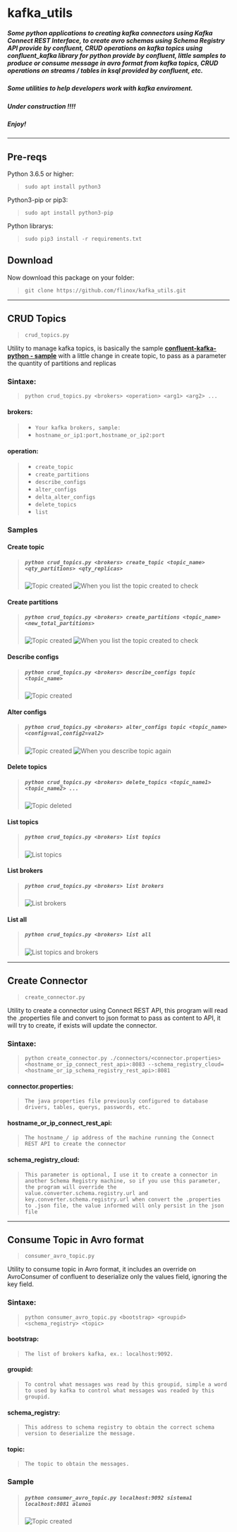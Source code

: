 # kafka_utils

##### Some python applications to creating kafka connectors using Kafka Connect REST Interface, to create avro schemas using Schema Registry API provide by confluent, CRUD operations on kafka topics using confluent_kafka library for python provide by confluent, little samples to produce or consume message in avro format from kafka topics, CRUD operations on streams / tables in ksql provided by confluent, etc.

##### Some utilities to help developers work with kafka enviroment.

##### Under construction !!!!

##### Enjoy!

***
## Pre-reqs

Python 3.6.5 or higher:
> `sudo apt install python3`

Python3-pip or pip3:
> `sudo apt install python3-pip`

Python librarys:
> `sudo pip3 install -r requirements.txt`


## Download

Now download this package on your folder:
> `git clone https://github.com/flinox/kafka_utils.git`

***
## CRUD Topics
> `crud_topics.py`

Utility to manage kafka topics, is basically the sample **[confluent-kafka-python - sample](https://github.com/confluentinc/confluent-kafka-python/blob/master/examples/adminapi.py)** with a little change in create topic, to pass as a parameter the quantity of partitions and replicas

### Sintaxe: 
> `python crud_topics.py <brokers> <operation> <arg1> <arg2> ...`

#### brokers: 
>* `Your kafka brokers, sample:`
>* `hostname_or_ip1:port,hostname_or_ip2:port`

#### operation:
>* `create_topic`
>* `create_partitions`
>* `describe_configs`
>* `alter_configs`
>* `delta_alter_configs`
>* `delete_topics`
>* `list`

### Samples

#### Create topic
>##### `python crud_topics.py <brokers> create_topic <topic_name> <qty_partitions> <qty_replicas>`
>![Topic created](/images/crud_topics_create.jpg)
>![When you list the topic created to check](/images/crud_topics_create_list.jpg)

#### Create partitions
>##### `python crud_topics.py <brokers> create_partitions <topic_name> <new_total_partitions>`
>![Topic created](/images/crud_topics_partition_create.jpg)
>![When you list the topic created to check](/images/crud_topics_partition_create_list.jpg)

#### Describe configs
>##### `python crud_topics.py <brokers> describe_configs topic <topic_name> `
>![Topic created](/images/crud_topics_describe_configs.png)

#### Alter configs
>##### `python crud_topics.py <brokers> alter_configs topic <topic_name> <config=val,config2=val2> `
>![Topic created](/images/crud_topics_alter_configs.png)
>![When you describe topic again](/images/crud_topics_alter_configs_describe.png)

#### Delete topics
>##### `python crud_topics.py <brokers> delete_topics <topic_name1> <topic_name2> ...`
>![Topic deleted](/images/crud_topics_delete.jpg)

#### List topics
>##### `python crud_topics.py <brokers> list topics`
>![List topics](/images/crud_topics_list.jpg)

#### List brokers
>##### `python crud_topics.py <brokers> list brokers`
>![List brokers](/images/crud_topics_brokers.jpg)

#### List all
>##### `python crud_topics.py <brokers> list all`
>![List topics and brokers](/images/crud_topics_all.jpg)


***
## Create Connector
> `create_connector.py`

Utility to create a connector using Connect REST API, this program will read the .properties file and convert to json format to pass as content to API, it will try to create, if exists will update the connector. 

### Sintaxe: 
> `python create_connector.py ./connectors/<connector.properties> <hostname_or_ip_connect_rest_api>:8083 --schema_registry_cloud=<hostname_or_ip_schema_registry_rest_api>:8081`

#### connector.properties: 
> `The java properties file previously configured to database drivers, tables, querys, passwords, etc.`

#### hostname_or_ip_connect_rest_api: 
> `The hostname_/ ip address of the machine running the Connect REST API to create the connector`

#### schema_registry_cloud: 
> `This parameter is optional, I use it to create a connector in another Schema Registry machine, so if you use this parameter, the program will override the value.converter.schema.registry.url and key.converter.schema.registry.url when convert the .properties to .json file, the value informed will only persist in the json file`



***
## Consume Topic in Avro format
> `consumer_avro_topic.py`

Utility to consume topic in Avro format, it includes an override on AvroConsumer of confluent to deserialize only the values field, ignoring the key field. 

### Sintaxe: 
> `python consumer_avro_topic.py <bootstrap> <groupid> <schema_registry> <topic>`

#### bootstrap: 
> `The list of brokers kafka, ex.: localhost:9092.`

#### groupid: 
> `To control what messages was read by this groupid, simple a word to used by kafka to control what messages was readed by this groupid.`

#### schema_registry: 
> `This address to schema registry to obtain the correct schema version to deserialize the message.`

#### topic: 
> `The topic to obtain the messages.`


### Sample

>##### `python consumer_avro_topic.py localhost:9092 sistema1 localhost:8081 alunos`
>![Topic created](/images/consumer_avro_topic.jpg)
